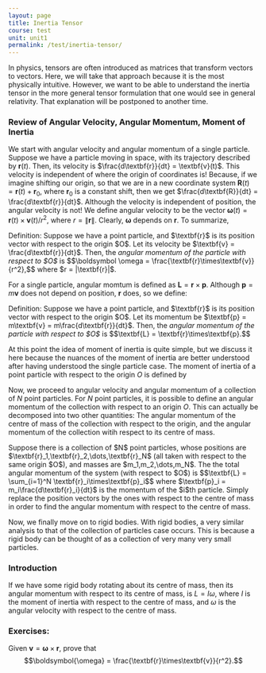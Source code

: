```yaml
---
layout: page
title: Inertia Tensor
course: test
unit: unit1
permalink: /test/inertia-tensor/
---
```


In physics, tensors are often introduced as matrices that transform vectors to vectors. Here, we will take that approach because it is the most physically intuitive. However, we want to be able to understand the inertia tensor in the more general tensor formulation that one would see in general relativity. That explanation will be postponed to another time.

### Review of Angular Velocity, Angular Momentum, Moment of Inertia

We start with angular velocity and angular momentum of a single particle. Suppose we have a particle moving in space, with its trajectory described by $\textbf{r}(t)$. Then, its velocity is $\frac{d\textbf{r}}{dt} = \textbf{v}(t)$. This velocity is independent of where the origin of coordinates is! Because, if we imagine shifting our origin, so that we are in a new coordinate system $\textbf{R}(t) = \textbf{r}(t) + \textbf{r}_0$, where $\textbf{r}_0$ is a constant shift, then we get $\frac{d\textbf{R}}{dt} = \frac{d\textbf{r}}{dt}$. Although the velocity is independent of position, the angular velocity is not! We define angular velocity to be the vector $\boldsymbol{\omega}(t) = \textbf{r}(t)\times\textbf{v}(t)/r^2$, where $r = \|\textbf{r}\|$. Clearly, $\boldsymbol{\omega}$ depends on $\textbf{r}$. To summarize, 

<div class="definition">
Definition: Suppose we have a point particle, and $\textbf{r}$ is its position vector with respect to the origin $O$. Let its velocity be $\textbf{v} = \frac{d\textbf{r}}{dt}$. Then, the <i> angular momentum of the particle with respect to $O$ </i> is
$$\boldsymbol \omega = \frac{\textbf{r}\times\textbf{v}}{r^2},$$
where $r = |\textbf{r}|$.
</div>

For a single particle, angular momtum is defined as $\textbf{L} = \textbf{r}\times\textbf{p}$. Although $\textbf{p} = m\textbf{v}$ does not depend on position, $\textbf{r}$ does, so we define:

<div class="definition">
Definition: Suppose we have a point particle, and $\textbf{r}$ is its position vector with respect to the origin $O$. Let its momentum be $\textbf{p} = m\textbf{v} = m\frac{d\textbf{r}}{dt}$. Then, the <i> angular momentum of the particle with respect to $O$</i> is 
$$\textbf{L} = \textbf{r}\times\textbf{p}.$$
</div>

At this point the idea of moment of inertia is quite simple, but we discuss it here because the nuances of the moment of inertia are better understood after having understood the single particle case. The moment of inertia of a point particle with respect to the origin $O$ is defined by 



Now, we proceed to angular velocity and angular momentum of a collection of $N$ point particles. For $N$ point particles, it is possible to define an angular momentum of the collection with respect to an origin $O$. This can actually be decomposed into two other quantities: The angular momentum of the centre of mass of the collection with respect to the origin, and the angular momentum of the collection witih respect to its centre of mass. 
<div class="definition">
Suppose there is a collection of $N$ point particles, whose positions are $\textbf{r}_1,\textbf{r}_2,\dots,\textbf{r}_N$ (all taken with respect to the same origin $O$),  and masses are $m_1,m_2,\dots,m_N$. The the total angular momentum of the system (with respect to $O$) is 
$$\textbf{L} = \sum_{i=1}^N \textbf{r}_i\times\textbf{p}_i$$
where $\textbf{p}_i = m_i\frac{d\textbf{r}_i}{dt}$ is the momentum of the $i$th particle. Simply replace the position vectors by the ones with respect to the centre of mass in order to find the angular momentum with respect to the centre of mass.
</div>

Now, we finally move on to rigid bodies. With rigid bodies, a very similar analysis to that of the collection of particles case occurs. This is because a rigid body can be thought of as a collection of very many very small particles.




### Introduction
If we have some rigid body rotating about its centre of mass, then its angular momentum with respect to its centre of mass, is $L = I\omega$, where $I$ is the moment of inertia with respect to the centre of mass, and $\omega$ is the angular velocity with respect to the centre of mass. 


### Exercises:
Given $\textbf{v} = \boldsymbol{\omega} \times\textbf{r}$, prove that 
$$\boldsymbol{\omega} = \frac{\textbf{r}\times\textbf{v}}{r^2}.$$



